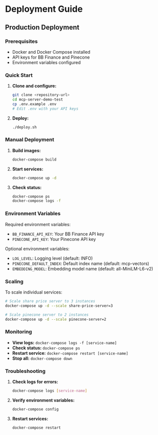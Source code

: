 # Deployment Guide

## Production Deployment

### Prerequisites

- Docker and Docker Compose installed
- API keys for BB Finance and Pinecone
- Environment variables configured

### Quick Start

1. **Clone and configure:**
   ```bash
   git clone <repository-url>
   cd mcp-server-demo-test
   cp .env.example .env
   # Edit .env with your API keys
   ```

2. **Deploy:**
   ```bash
   ./deploy.sh
   ```

### Manual Deployment

1. **Build images:**
   ```bash
   docker-compose build
   ```

2. **Start services:**
   ```bash
   docker-compose up -d
   ```

3. **Check status:**
   ```bash
   docker-compose ps
   docker-compose logs -f
   ```

### Environment Variables

Required environment variables:

- `BB_FINANCE_API_KEY`: Your BB Finance API key
- `PINECONE_API_KEY`: Your Pinecone API key

Optional environment variables:

- `LOG_LEVEL`: Logging level (default: INFO)
- `PINECONE_DEFAULT_INDEX`: Default index name (default: mcp-vectors)
- `EMBEDDING_MODEL`: Embedding model name (default: all-MiniLM-L6-v2)

### Scaling

To scale individual services:

```bash
# Scale share price server to 3 instances
docker-compose up -d --scale share-price-server=3

# Scale pinecone server to 2 instances
docker-compose up -d --scale pinecone-server=2
```

### Monitoring

- **View logs:** `docker-compose logs -f [service-name]`
- **Check status:** `docker-compose ps`
- **Restart service:** `docker-compose restart [service-name]`
- **Stop all:** `docker-compose down`

### Troubleshooting

1. **Check logs for errors:**
   ```bash
   docker-compose logs [service-name]
   ```

2. **Verify environment variables:**
   ```bash
   docker-compose config
   ```

3. **Restart services:**
   ```bash
   docker-compose restart
   ```
